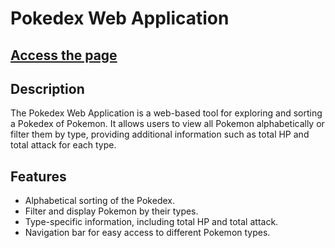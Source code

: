 # Pokedex Web Application

## [Access the page](https://o2thur.github.io/pokedex/)

## Description

The Pokedex Web Application is a web-based tool for exploring and sorting a Pokedex of Pokemon. It allows users to view all Pokemon alphabetically or filter them by type, providing additional information such as total HP and total attack for each type.

## Features

- Alphabetical sorting of the Pokedex.
- Filter and display Pokemon by their types.
- Type-specific information, including total HP and total attack.
- Navigation bar for easy access to different Pokemon types.
